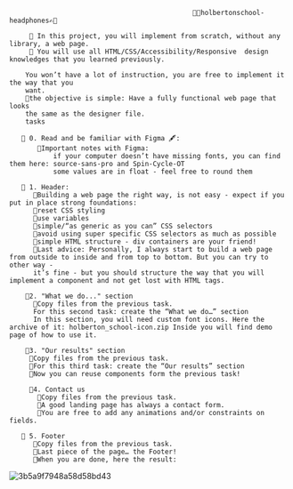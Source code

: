                                                   🌺💫holbertonschool-headphones✍️🌺
                           
         🌠 In this project, you will implement from scratch, without any library, a web page. 
         🌠 You will use all HTML/CSS/Accessibility/Responsive  design knowledges that you learned previously.

        You won’t have a lot of instruction, you are free to implement it the way that you 
        want.
        🚀the objective is simple: Have a fully functional web page that looks    
        the same as the designer file.
        tasks
        
       🎯 0. Read and be familiar with Figma 🖋️:
           🔵Important notes with Figma:
               if your computer doesn’t have missing fonts, you can find them here: source-sans-pro and Spin-Cycle-OT
               some values are in float - feel free to round them
               
       🎯 1. Header:
          🔵Building a web page the right way, is not easy - expect if you put in place strong foundations:
          🔵reset CSS styling
          🔵use variables
          🔵simple/“as generic as you can” CSS selectors
          🔵avoid using super specific CSS selectors as much as possible
          🔵simple HTML structure - div containers are your friend!
          🔵Last advice: Personally, I always start to build a web page from outside to inside and from top to bottom. But you can try to other way - 
          it’s fine - but you should structure the way that you will implement a component and not get lost with HTML tags.
          
        🎯2. "What we do..." section
          🔵Copy files from the previous task.
          For this second task: create the “What we do…” section
          In this section, you will need custom font icons. Here the archive of it: holberton_school-icon.zip Inside you will find demo page of how to use it.
          
        🎯3. "Our results" section
         🔵Copy files from the previous task.
         🔵For this third task: create the “Our results” section
         🔵Now you can reuse components form the previous task!
         
         🎯4. Contact us
           🔵Copy files from the previous task.
           🔵A good landing page has always a contact form.
           🔵You are free to add any animations and/or constraints on fields.
           
       🎯 5. Footer
          🔵Copy files from the previous task.
          🔵Last piece of the page… the Footer!
          🔵When you are done, here the result:
![3b5a9f7948a58d58bd43](https://user-images.githubusercontent.com/91125384/184701603-5ec617c6-47e0-4bb0-ac08-f93d392bf159.gif)
